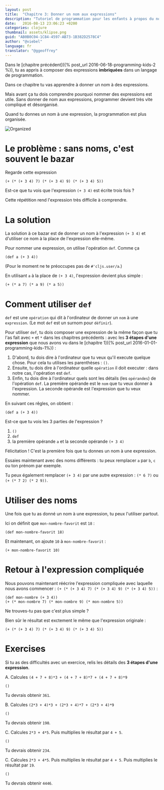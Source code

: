 ```yaml
---
layout: post
title:  "Chapitre 3: Donner un nom aux expressions"
description: "Tutoriel de programmation pour les enfants à propos du nomage des expressions en clojure"
date:   2016-08-13 23:06:23 +0200
categories: clojure
thumbnail: assets/klipse.png
guid: "AB0B0C04-1C84-4597-AB73-1B382D2578C4"
author: "@viebel"
language: fr
translator: "@ggeoffrey"
---
```



<!-- --- -->
<!-- layout: post -->
<!-- title:  "Chapter 3: Giving Names to Expressions" -->
<!-- description:  "programming for kids tutorial examples clojure naming expressions" -->
<!-- date:   2016-06-18 21:17:23 +0200 -->
<!-- categories: clojure -->
<!-- thumbnail: assets/klipse.png -->
<!-- guid: "AB0B0C04-1C84-4597-AB73-1B382D2578C4" -->
<!-- author: "@viebel" -->
<!-- --- -->


<!-- In the [previous chapter]({% post_url 2016-06-18-programming-kids-2 %}), you have learned to compose **nested** expressions in computer programming language. -->
Dans le [chapitre précédent]({% post_url 2016-06-18-programming-kids-2 %}), tu as appris à composer des expressions **imbriquées** dans un langage de programmation.

<!-- In this chapter, you are going to learn how to name expressions. -->
Dans ce chapitre tu vas apprendre à donner un nom à des expressions.

<!-- But before that, you need to understand why it is important to have the ability to name expressions. One reason is that without naming expressions, computer programming can rapidly become a mess. -->
Mais avant ça tu dois comprendre pourquoi nommer des expressions est utile. Sans donner de nom aux expressions, programmer devient très vite compliqué et désorganisé.

<!-- When you name expressions, computer programming is more organized. -->
Quand tu donnes un nom à une expression, la programmation est plus organisée.

![Organized](/assets/images/organized.jpg)

<!-- # The problem: Without naming expressions, it's sometimes a mess -->

# Le problème : sans noms, c'est souvent le bazar

<!-- Look at this expression -->

Regarde cette expression

~~~klipse
(+ (* (+ 3 4) 7) (* (+ 3 4) 9) (* (+ 3 4) 5))
~~~

<!-- Do you see that the expression `(+ 3 4)` is repeated three times? -->
Est-ce que tu vois que l'expression `(+ 3 4)` est écrite trois fois ?

<!-- This repetition makes the expression very hard to understand. -->
Cette répétition rend l'expression très difficile à comprendre.

<!-- # The solution -->

# La solution

<!-- The solution to this mess is give a name to the expression `(+ 3 4)` and to use its name instead of the expression itself. -->
La solution à ce bazar est de donner un nom à l'expression `(+ 3 4)` et d'utiliser ce nom à la place de l'expression elle-même.

<!-- In order to name name expressions, we use the `def` operation. Like this -->
Pour nommer une expression, on utilise l'opération `def`. Comme ça

~~~klipse
(def a (+ 3 4))
~~~

<!-- (For the moment, don't pay attention to `#'cljs.user/a`.) -->
(Pour le moment ne te préoccupes pas de `#'cljs.user/a`.)

<!-- And using `a` instead of `(+ 3 4)` our expression becomes simpler: -->
En utilisant `a` à la place de `(+ 3 4)`, l'expression devient plus simple :

~~~klipse
(+ (* a 7) (* a 9) (* a 5))
~~~

<!-- # How to use `def` -->

# Comment utiliser `def`

<!-- `def` is the `operation` that tells the computer to give a `name` to an `expression`. (The word `def` is a shorthand for `define`). -->
`def` est une `opération` qui dit à l'ordinateur de donner un `nom` à une `expression`. (Le mot `def` est un surnom pour `définir`).

<!-- In order to use `def`, you need to compose an expression in the same way that you did with `+` and `*` in the previous chapters: with the **3 steps of an expression** that we introduced in [chapter 1]({% post_url 2016-01-01-programming-kids-1%}): -->
Pour utiliser `def`, tu dois composer une expression de la même façon que tu l'as fait avec `+` et `*` dans les chapitres précédents : avec les **3 étapes d'une expression** que nous avons vu dans le [chapitre 1]({% post_url 2016-01-01-programming-kids-1%}) :

<!-- 1. First, you need to tell the computer that you want it to execute something. For that you use the parenthesis: `()`. -->
<!-- 2. Then, you need to tell the computer what `operation` you want it to execute: in our case, the operation is `def`. -->
<!-- 3. Finally, you need to tell the computer what are the details of the `operands` for `def` operation: the first operand is the `name` you want to give to the expression and the second operand is the `expression` you want to name. -->

1. D'abord, tu dois dire à l'ordinateur que tu veux qu'il execute quelque chose. Pour cela tu utilises les parenthèses : `()`.
2. Ensuite, tu dois dire à l'ordinateur quelle `opération` il doit executer : dans notre cas, l'opération est `def`.
3. Enfin, tu dois dire à l'ordinateur quels sont les détails (les `opérandes`) de l'opération `def`. La première opérande est le `nom` que tu veux donner à l'expression. La seconde opérande est l'expression que tu veux nommer.

<!-- Combining all of that, we get: -->
En suivant ces rêgles, on obtient :

~~~klipse
(def a (+ 3 4))
~~~

<!-- Can you see the 3 parts of the expression? -->
Est-ce que tu vois les 3 parties de l'expression ?

<!-- 1. `()` -->
<!-- 2. `def` -->
<!-- 3. first operand: `a`, second operand `(+ 3 4)` -->

1. `()`
2. `def`
3. la première opérande `a` et la seconde opérande `(+ 3 4)`

<!-- Congratulations! This is the first time you gave a name to an **expression**. -->
Félicitation ! C'est la première fois que tu donnes un nom à une expression.

<!-- Now, try to use different names:  for instance, you could replace `a` by `b`, `c` or your firstname. -->
Essaies maintenant avec des noms différents : tu peux remplacer `a` par `b`, `c` ou ton prénom par exemple.

<!-- You can also replace `(+ 3 4)` by another expression: `(* 6 7)` or `(+ (* 7 2) (* 2 9))`. -->
Tu peux également remplacer `(+ 3 4)` par une autre expression : `(* 6 7)` ou `(+ (* 7 2) (* 2 9))`.

<!-- # Using names -->

# Utiliser des noms

<!-- Once you give a name to an expression, you can use it everywhere. -->
Une fois que tu as donné un nom à une expression, tu peux l'utiliser partout.


<!-- Here, we define `my-favourite-number` to be `18`: -->
Ici on définit que `mon-nombre-favorit` est `18` :

~~~klipse
(def mon-nombre-favorit 18)
~~~

<!-- And now, we add `10` to `my-favourite-number`: -->
Et maintenant, on ajoute `10` à `mon-nombre-favorit` :

~~~klipse
(+ mon-nombre-favorit 10)
~~~

<!-- # Back to the complicated expression -->

# Retour à l'expression compliquée

<!-- Now, we can re-write the complicated expression we started with: `(+ (* (+ 3 4) 7) (* (+ 3 4) 9) (* (+ 3 4) 5))`: -->
Nous pouvons maintenant réécrire l'expression compliquée avec laquelle nous avons commencer : `(+ (* (+ 3 4) 7) (* (+ 3 4) 9) (* (+ 3 4) 5))` :

~~~klipse
(def mon-nombre (+ 3 4))
(+ (* mon-nombre 7) (* mon-nombre 9) (* mon-nombre 5))
~~~

<!-- Do you agree that it looks much simpler? -->
Ne trouves-tu pas que c'est plus simple ?

<!-- Of course, it gives exactly the same result as the original expression: -->
Bien sûr le résultat est exctement le même que l'expression originale :

~~~klipse
(+ (* (+ 3 4) 7) (* (+ 3 4) 9) (* (+ 3 4) 5))
~~~


# Exercises

<!-- If you are having difficulties with one exercise, read again the details of the **3 steps of an expression**. -->
Si tu as des difficultés avec un exercice, relis les détails des **3 étapes d'une expression**.

<!-- A. Calculate `(4 + 7 + 8)*3 + (4 + 7 + 8)*7 + (4 + 7 + 8)*9` -->
A. Calcules `(4 + 7 + 8)*3 + (4 + 7 + 8)*7 + (4 + 7 + 8)*9`

~~~klipse
()
~~~

<!-- You should get `361`. -->
Tu devrais obtenir `361`.

<!-- B. Calculate `(2*3 + 4)*3 + (2*3 + 4)*7 + (2*3 + 4)*9` -->
B. Calcules `(2*3 + 4)*3 + (2*3 + 4)*7 + (2*3 + 4)*9`

~~~klipse
()
~~~

<!-- You should get `190`. -->
Tu devrais obtenir `190`.

<!-- C. Calculate `2*3 + 4*5`. Then multiply the result by `4 + 5`. -->
C. Calcules `2*3 + 4*5`. Puis multiplies le résultat par `4 + 5`.

~~~klipse
()
~~~

<!-- You should get: `234`. -->
Tu devrais obtenir `234`.


<!-- C. Calculate `2*3 + 4*5`. Then multiply the result by `4 + 5`. Then multiply the result by `19`. -->
C. Calcules `2*3 + 4*5`. Puis multiplies le résultat par `4 + 5`. Puis multiplies le résultat par `19`.

~~~klipse
()
~~~


<!-- You should get: `4446`. -->
Tu devrais obtenir `4446`.
